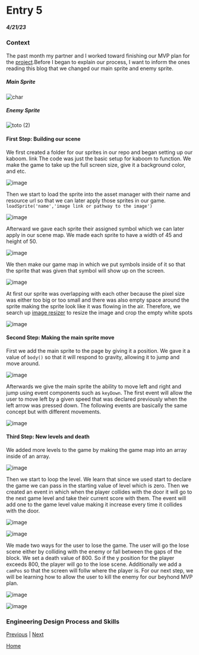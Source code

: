# Entry 5
##### 4/21/23

### Context 
The past month my partner and I worked toward finishing our MVP plan for the [project](https://chanryc9471.github.io/sep11-freedom-project-kaboom/).Before I began to explain our process, I want to inform the ones reading this blog that we changed our main sprite and enemy sprite. 

##### Main Sprite
![char](https://user-images.githubusercontent.com/91750525/233732573-9f4f5e0a-d448-49b4-ae58-b5ca906f4dea.png)

##### Enemy Sprite
![toto (2)](https://user-images.githubusercontent.com/91750525/233731654-19e01b52-81c0-483f-b3d0-a15ac2c8a52a.png)

#### First Step: Building our scene 
We first created a folder for our sprites in our repo and began setting up our kaboom. link The code was just the basic setup for kaboom to function. We make the game to take up the full screen size, give it a background color, and etc. 

![image](https://user-images.githubusercontent.com/91750525/233733221-a1bab8b3-356f-4aeb-b27d-3950ca9fe534.png)


Then we start to load the sprite into the asset manager with their name and resource url so that we can later apply those sprites in our game. `loadSprite('name','image link or pathway to the image')`

![image](https://user-images.githubusercontent.com/91750525/233734034-dad14282-35bd-45ff-9e56-9b8cc1922099.png)

Afterward we gave each sprite their assigned symbol which we can later apply in our scene map. We made each sprite to have a width of 45 and height of 50. 

![image](https://user-images.githubusercontent.com/91750525/233734752-3757b950-d186-462d-b192-298645a822c4.png)

We then make our game map in which we put symbols inside of it so that the sprite that was given that symbol will show up on the screen. 

![image](https://user-images.githubusercontent.com/91750525/233735086-f7e10fb6-0746-4905-a4e1-18a69048060e.png)

At first our sprite was overlapping with each other because the pixel size was either too big or too small and there was also empty space around the sprite making the sprite look like it was flowing in the air. Therefore, we search up [image resizer](https://imageresizer.com/) to resize the image and crop the empty white spots

![image](https://user-images.githubusercontent.com/91750525/233736160-fce0799b-a2d4-4470-8bbf-86d92e4efa5a.png)

#### Second Step: Making the main sprite move 
First we add the main sprite to the page by giving it a position. We gave it a value of `body()` so that it will respond to gravity, allowing it to jump and move around. 

 ![image](https://user-images.githubusercontent.com/91750525/233737540-f9831c77-9cfe-498e-be6c-cd2b378088a2.png)
 
 Afterwards we give the main sprite the ability to move left and right and jump using event components such as `keyDown`. The first event will allow the user to move left by a given speed that was declared previously when the left arrow was pressed down. The following events are basically the same concept but with different movements. 
 
 ![image](https://user-images.githubusercontent.com/91750525/233737739-7353af0d-b558-4a9a-8f71-cb73a6b2c4db.png)
 
 #### Third Step: New levels and death 
 We added more levels to the game by making the game map into an array inside of an array. 
 
 ![image](https://user-images.githubusercontent.com/91750525/233738666-6b5b10c6-1ccb-466b-8451-41e3d5ee814c.png)
 
 Then we start to loop the level. We learn that since we used start to declare the game we can pass in the starting value of level which is zero. Then we created an event in which when the player collides with the door it will go to the next game level and take their current score with them. The event will add one to the game level value making it increase every time it collides with the door. 
 
 ![image](https://user-images.githubusercontent.com/91750525/233739249-8d32f368-51c7-4fa3-8406-caa71ffc5e7b.png)

![image](https://user-images.githubusercontent.com/91750525/233739348-f1376bab-7ddb-4d7d-a69b-4e07bdc36cba.png)


We made two ways for the user to lose the game. The user will go the lose scene either by colliding with the enemy or fall between the gaps of the block. We set a death value of 800. So if the y position for the player exceeds 800, the player will go to the lose scene. Additionally we add a `camPos` so that the screen will follw where the player is. For our next step, we will be learning how to allow the user to kill the enemy for our beyhond MVP plan. 

![image](https://user-images.githubusercontent.com/91750525/233741012-b0f4290d-951b-4443-8fc0-5069570fd403.png)

![image](https://user-images.githubusercontent.com/91750525/233741056-fd395759-644e-447b-b8dc-14da04687117.png)


 







### Engineering Design Process and Skills 

[Previous](entry04.md) | [Next](entry06.md)

[Home](../README.md)

